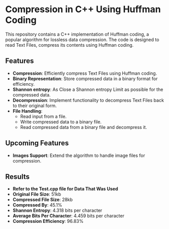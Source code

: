 # Compression in C++ Using Huffman Coding

This repository contains a C++ implementation of Huffman coding, a popular algorithm for lossless data compression. The code is designed to read Text Files, compress its contents using Huffman coding.

## Features

- **Compression**: Efficiently compress Text Files using Huffman coding.
- **Binary Representation**: Store compressed data in a binary format for efficiency.
- **Shannon entropy**: As Close a Shannon entropy Limit as possible for the compressed data.
- **Decompression**: Implement functionality to decompress Text Files back to their original form.
- **File Handling**:
  - Read input from a file.
  - Write compressed data to a binary file.
  - Read compressed data from a binary file and decompress it.

## Upcoming Features

- **Images Support**: Extend the algorithm to handle image files for compression.

## Results

- **Refer to the Test.cpp file for Data That Was Used**
- **Original File Size**: 51kb
- **Compressed File Size**: 28kb
- **Compressed By**: 45.1%
- **Shannon Entropy**: 4.318 bits per character
- **Average Bits Per Character**: 4.459 bits per character
- **Compression Efficiency**: 96.83% 



